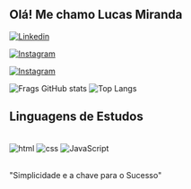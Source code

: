 ## Olá! Me chamo Lucas Miranda

 [![Linkedin](https://img.shields.io/badge/LinkedIn-0077B5?style=for-the-badge&logo=linkedin&logoColor=white)](https://www.linkedin.com/in/lucas-miranda7/)

 [![Instagram](https://img.shields.io/badge/Instagram-E4405F?style=for-the-badge&logo=instagram&logoColor=white)](https://www.instagram.com/lucas.codess/)
 
  [![Instagram](https://img.shields.io/badge/YouTube-FF0000?style=for-the-badge&logo=youtube&logoColor=white)](https://www.youtube.com/@LucasCodes7)

  ![Frags GitHub stats](https://github-readme-stats.vercel.app/api?username=LucasMiranda7&show_icons=true&theme=transparent) 
  ![Top Langs](https://github-readme-stats.vercel.app/api/top-langs/?username=LucasMiranda7&size_weight=0.5&count_weight=0.5)

  ## Linguagens de Estudos
  <div style="display: incline-block"><br/>
  <img align="center" alt="html" src="https://img.shields.io/badge/HTML-239120?style=for-the-badge&logo=html5&logoColor=white" />

  <img align="center" alt="css" src="https://img.shields.io/badge/CSS-239120?&style=for-the-badge&logo=css3&logoColor=blue" />

  <img align="center" alt="JavaScript" src="https://img.shields.io/badge/JavaScript-323330?style=for-the-badge&logo=javascript&logoColor=F7DF1E" />
  </div><br/>

  "Simplicidade e a chave para o Sucesso"
